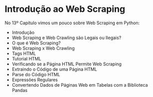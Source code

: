 # Introdução ao Web Scraping

No 13º Capítulo vimos um pouco sobre Web Scraping em Python:

<ul>
  <li>Introdução</li>
  <li>Web Scraping e Web Crawling são Legais ou Ilegais?</li>
  <li>O que é Web Scraping?</li>
  <li>Web Scraping x Web Crawling</li>
  <li>Tags HTML</li>
  <li>Tutorial HTML</li>
  <li>Verificando se a Página HTML Permite Web Scraping</li>
  <li>Extraindo o Código de uma Página HTML</li>
  <li>Parse do Código HTML</li>
  <li>Expressões Regulares</li>
  <li>Convertendo Dados de Páginas Web em Tabelas com a Biblioteca Pandas</li>
</ul>
